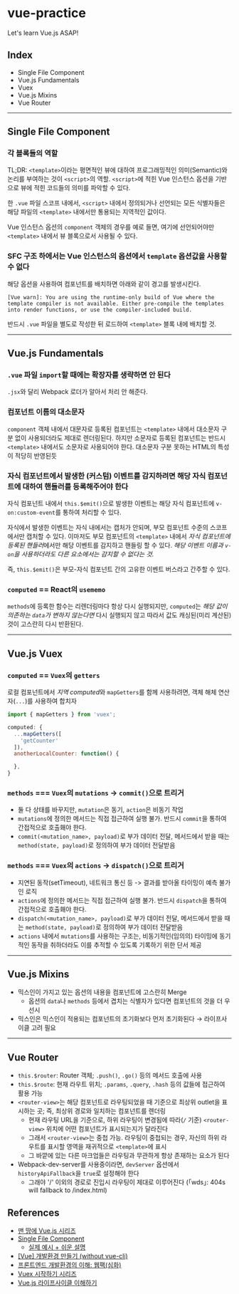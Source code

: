 # vue-practice
Let's learn Vue.js ASAP!

## Index
- Single File Component
- Vue.js Fundamentals
- Vuex
- Vue.js Mixins
- Vue Router

---

## Single File Component

### 각 블록들의 역할
TL;DR: `<template>`이라는 평면적인 뷰에 대하여 프로그래밍적인 의미(Semantic)와 논리를 부여하는 것이 `<script>`의 역할. `<script>`에 적힌 Vue 인스턴스 옵션을 기반으로 뷰에 적힌 코드들의 의미를 파악할 수 있다.

한 `.vue` 파일 스코프 내에서, `<script>` 내에서 정의되거나 선언되는 모든 식별자들은 해당 파일의 `<template>` 내에서만 통용되는 지역적인 값이다.

Vue 인스턴스 옵션의 `component` 객체의 경우를 예로 들면, 여기에 선언되어야만 `<template>` 내에서 뷰 블록으로서 사용될 수 있다.

### SFC 구조 하에서는 Vue 인스턴스의 옵션에서 `template` 옵션값을 사용할 수 없다
해당 옵션을 사용하여 컴포넌트를 배치하면 아래와 같이 경고를 발생시킨다.

```
[Vue warn]: You are using the runtime-only build of Vue where the template compiler is not available. Either pre-compile the templates into render functions, or use the compiler-included build.
```

반드시 `.vue` 파일을 별도로 작성한 뒤 로드하여 `<template>` 블록 내에 배치할 것.

---

## Vue.js Fundamentals

### `.vue` 파일 `import`할 때에는 확장자를 생략하면 안 된다
`.jsx`와 달리 Webpack 로더가 알아서 처리 안 해준다.

### 컴포넌트 이름의 대소문자
`component` 객체 내에서 대문자로 등록된 컴포넌트는 `<template>` 내에서 대소문자 구분 없이 사용되더라도 제대로 렌더링된다. 하지만 소문자로 등록된 컴포넌트는 반드시 `<template>` 내에서도 소문자로 사용되어야 한다. 대소문자 구분 못하는 HTML의 특성이 적당히 반영된듯

### 자식 컴포넌트에서 발생한 (커스텀) 이벤트를 감지하려면 해당 자식 컴포넌트에 대하여 핸들러를 등록해주어야 한다
자식 컴포넌트 내에서 `this.$emit()`으로 발생한 이벤트는 해당 자식 컴포넌트에 `v-on:custom-event`를 통하여 처리할 수 있다.

자식에서 발생한 이벤트는 자식 내에서는 캡처가 안되며, 부모 컴포넌트 수준의 스코프에서만 캡처할 수 있다. 이마저도 부모 컴포넌트의 `<template>` 내에서 *자식 컴포넌트에 등록된 핸들러*에서만 해당 이벤트를 감지하고 핸들링 할 수 있다. *해당 이벤트 이름과 `v-on`을 사용하더라도 다른 요소에서는 감지할 수 없다는 것.*

즉, `this.$emit()`은 부모-자식 컴포넌트 간의 고유한 이벤트 버스라고 간주할 수 있다.

### `computed` == React의 `usememo`

`methods`에 등록한 함수는 리렌더링마다 항상 다시 실행되지만, `computed`는 *해당 값이 의존하는 `data`가 변하지 않는다면* 다시 실행되지 않고 따라서 값도 캐싱된(미리 계산된) 것이 고스란히 다시 반환된다.

---

## Vue.js Vuex

### `computed` == `Vuex`의 `getters`
로컬 컴포넌트에서 *지역 computed*와 `mapGetters`를 함께 사용하려면, 객체 해체 연산자(`...`)를 사용하여 합치자

```js
import { mapGetters } from 'vuex';

computed: {
  ...mapGetters([
    'getCounter'
  ]),
  anotherLocalCounter: function() {

  },
}
```

### `methods` === `Vuex`의 `mutations` -> `commit()`으로 트리거
- 둘 다 상태를 바꾸지만, `mutation`은 동기, `action`은 비동기 작업
- `mutations`에 정의한 메서드는 직접 접근하여 실행 불가. 반드시 `commit`을 통하여 간접적으로 호출홰야 한다.
- `commit(<mutation_name>, payload)`로 부가 데이터 전달, 메서드에서 받을 때는 `method(state, payload)`로 정의하여 부가 데이터 전달받음

### `methods` === `Vuex`의 `actions` -> `dispatch()`으로 트리거
- 지연된 동작(setTimeout), 네트워크 통신 등 -> 결과를 받아올 타이밍이 예측 불가인 로직
- `actions`에 정의한 메서드는 직접 접근하여 실행 불가. 반드시 `dispatch`을 통하여 간접적으로 호출홰야 한다.
- `dispatch(<mutation_name>, payload)`로 부가 데이터 전달, 메서드에서 받을 때는 `method(state, payload)`로 정의하여 부가 데이터 전달받음
- `actions` 내에서 `mutations`를 사용하는 구조는, 비동기적인(임의의) 타이밍에 동기적인 동작을 취하더라도 이를 추적할 수 있도록 기록하기 위한 단서 제공

---

## Vue.js Mixins
- 믹스인이 가지고 있는 옵션의 내용을 컴포넌트에 고스란히 Merge
  - 옵션의 `data`나 `methods` 등에서 겹치는 식별자가 있다면 컴포넌트의 것을 더 우선시
- 믹스인은 믹스인이 적용되는 컴포넌트의 초기화보다 먼저 초기화된다 → 라이프사이클 고려 필요

---

## Vue Router
- `this.$router`: Router 객체; `.push()`, `.go()` 등의 메서드 호출에 사용
- `this.$route`: 현재 라우트 위치; `.params`, `.query`, `.hash` 등의 값들에 접근하여 활용 가능
- `<router-view>`는 해당 컴포넌트로 라우팅되었을 때 기준으로 최상위 outlet을 표시하는 곳; 즉, 최상위 경로와 일치하는 컴포넌트를 렌더링
  - 현재 라우팅 URL을 기준으로, 하위 라우팅이 변경됨에 따라(`/` 기준) `<router-view>` 위치에 어떤 컴포넌트가 표시되는지가 달라진다 
  - 그래서 `<router-view>`는 중첩 가능. 라우팅이 중첩되는 경우, 자신의 하위 라우트를 표시할 영역을 재귀적으로 `<template>`에 표시
  - 그 바깥에 있는 다른 마크업들은 라우팅과 무관하게 항상 존재하는 요소가 된다
- Webpack-dev-server를 사용중이라면, `devServer` 옵션에서 `historyApiFallback`을 `true`로 설정해야 한다
  - 그래야 '/' 이외의 경로로 진입시 라우팅이 제대로 이루어진다 (｢wds｣: 404s will fallback to /index.html)


## References

- [맨 땅에 Vue.js 시리즈](https://medium.com/@hozacho/%EB%A7%A8%EB%95%85%EC%97%90-vuejs-%EB%A6%AC%EC%8A%A4%ED%8A%B8-462d88047893)
- [Single File Component](https://vue-loader-v14.vuejs.org/kr/)
  - [실제 예시 + 쉬운 설명](https://blog.naver.com/bkcaller/221461986249)
- [[Vue] 개발환경 만들기 (without vue-cli)](https://velog.io/@kyusung/Vue-app-sfc-without-vue-cli)
- [프론트엔드 개발환경의 이해: 웹팩(심화)](https://jeonghwan-kim.github.io/series/2020/01/02/frontend-dev-env-webpack-intermediate.html)
- [Vuex 시작하기 시리즈](https://joshua1988.github.io/web-development/vuejs/vuex-start/)
- [Vue.js 라이프사이클 이해하기](https://medium.com/witinweb/vue-js-%EB%9D%BC%EC%9D%B4%ED%94%84%EC%82%AC%EC%9D%B4%ED%81%B4-%EC%9D%B4%ED%95%B4%ED%95%98%EA%B8%B0-7780cdd97dd4)
